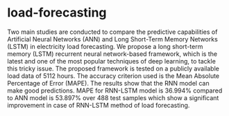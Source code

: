 # load-forecasting
Two main studies are conducted to compare the predictive capabilities
of Artificial Neural Networks (ANN) and Long Short-Term Memory Networks (LSTM) in
electricity load forecasting. We propose a long short-term memory (LSTM) recurrent neural
network-based framework, which is the latest and one of the most popular techniques of deep
learning, to tackle this tricky issue. The proposed framework is tested on a publicly available
load data of 5112 hours. The accuracy criterion used is the Mean Absolute Percentage of
Error (MAPE). The results show that the RNN model can make good predictions.
MAPE for RNN-LSTM model is 36.994% compared to ANN model is 53.897% over 488
test samples which show a significant improvement in case of RNN-LSTM method of load forecasting.

